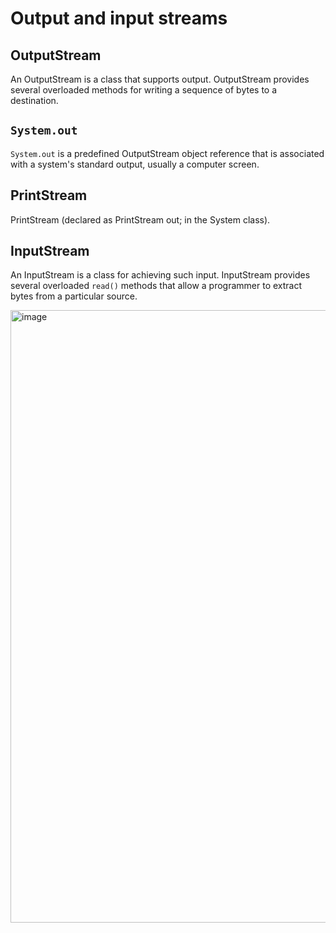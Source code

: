# Output and input streams
## OutputStream
An OutputStream is a class that supports output. OutputStream provides several overloaded methods for writing a sequence of bytes to a destination.
## ```System.out```
```System.out``` is a predefined OutputStream object reference that is associated with a system's standard output, usually a computer screen.
## PrintStream
PrintStream (declared as PrintStream out; in the System class).
## InputStream
An InputStream is a class for achieving such input. InputStream provides several overloaded ```read()``` methods that allow a programmer to extract bytes from a particular source.

<img width="980" alt="image" src="https://user-images.githubusercontent.com/11669149/219922565-944b0e4c-30f4-4efd-ad34-2bf627d001d6.png">
